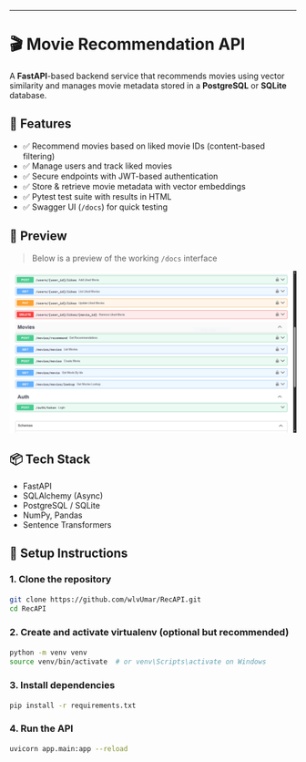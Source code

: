 
---

# 🎬 Movie Recommendation API

A **FastAPI**-based backend service that recommends movies using vector similarity and manages movie metadata stored in a **PostgreSQL** or **SQLite** database.

## 🚀 Features

* ✅ Recommend movies based on liked movie IDs (content-based filtering)
* ✅ Manage users and track liked movies
* ✅ Secure endpoints with JWT-based authentication
* ✅ Store & retrieve movie metadata with vector embeddings
* ✅ Pytest test suite with results in HTML
* ✅ Swagger UI (`/docs`) for quick testing

## 🧪 Preview

> Below is a preview of the working `/docs` interface

![Swagger UI Screenshot](Capture.png)

## 📦 Tech Stack

* FastAPI
* SQLAlchemy (Async)
* PostgreSQL / SQLite
* NumPy, Pandas
* Sentence Transformers

## 🧰 Setup Instructions

### 1. Clone the repository

```bash
git clone https://github.com/wlvUmar/RecAPI.git
cd RecAPI
```

### 2. Create and activate virtualenv (optional but recommended)

```bash
python -m venv venv
source venv/bin/activate  # or venv\Scripts\activate on Windows
```

### 3. Install dependencies

```bash
pip install -r requirements.txt
```

### 4. Run the API

```bash
uvicorn app.main:app --reload
```

